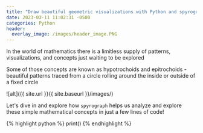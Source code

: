 ```yaml
---
title: "Draw beautiful geometric visualizations with Python and spyrograph"
date: 2023-03-11 11:02:31 -0500
categories: Python
header:
  overlay_image: /images/header_image.PNG
---
```


In the world of mathematics there is a limitless supply of patterns, visualizations, and concepts just waiting to be explored

Some of those concepts are known as hypotrochoids and epitrochoids - beautiful patterns traced from a circle rolling around the inside or outside of a fixed circle

![alt]({{ site.url }}{{ site.baseurl }}/images/)

Let's dive in and explore how `spyrograph` helps us analyze and explore these simple mathematical concepts in just a few lines of code!

{% highlight python %}
print()
{% endhighlight %}
